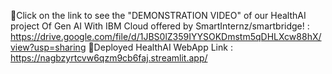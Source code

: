 🔗Click on the link to see the "DEMONSTRATION VIDEO" of our HealthAI project Of Gen AI With IBM Cloud offered by SmartInternz/smartbridge! : https://drive.google.com/file/d/1JBS0lZ359IYYSOKDmstm5qDHLXcw88hX/view?usp=sharing
🔗Deployed HealthAI WebApp Link : https://nagbzyrtcvw6qzm9cb6faj.streamlit.app/
